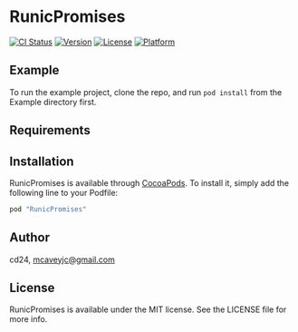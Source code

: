 # RunicPromises

[![CI Status](http://img.shields.io/travis/cd24/RunicPromises.svg?style=flat)](https://travis-ci.org/cd24/RunicPromises)
[![Version](https://img.shields.io/cocoapods/v/RunicPromises.svg?style=flat)](http://cocoapods.org/pods/RunicPromises)
[![License](https://img.shields.io/cocoapods/l/RunicPromises.svg?style=flat)](http://cocoapods.org/pods/RunicPromises)
[![Platform](https://img.shields.io/cocoapods/p/RunicPromises.svg?style=flat)](http://cocoapods.org/pods/RunicPromises)

## Example

To run the example project, clone the repo, and run `pod install` from the Example directory first.

## Requirements

## Installation

RunicPromises is available through [CocoaPods](http://cocoapods.org). To install
it, simply add the following line to your Podfile:

```ruby
pod "RunicPromises"
```

## Author

cd24, mcaveyjc@gmail.com

## License

RunicPromises is available under the MIT license. See the LICENSE file for more info.
